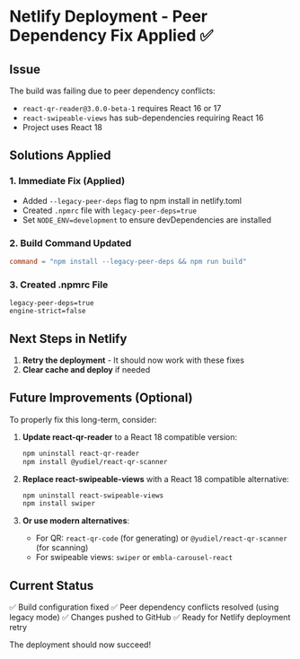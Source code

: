 # Netlify Deployment - Peer Dependency Fix Applied ✅

## Issue
The build was failing due to peer dependency conflicts:
- `react-qr-reader@3.0.0-beta-1` requires React 16 or 17
- `react-swipeable-views` has sub-dependencies requiring React 16
- Project uses React 18

## Solutions Applied

### 1. **Immediate Fix (Applied)**
- Added `--legacy-peer-deps` flag to npm install in netlify.toml
- Created `.npmrc` file with `legacy-peer-deps=true`
- Set `NODE_ENV=development` to ensure devDependencies are installed

### 2. **Build Command Updated**
```toml
command = "npm install --legacy-peer-deps && npm run build"
```

### 3. **Created .npmrc File**
```
legacy-peer-deps=true
engine-strict=false
```

## Next Steps in Netlify

1. **Retry the deployment** - It should now work with these fixes
2. **Clear cache and deploy** if needed

## Future Improvements (Optional)

To properly fix this long-term, consider:

1. **Update react-qr-reader** to a React 18 compatible version:
   ```bash
   npm uninstall react-qr-reader
   npm install @yudiel/react-qr-scanner
   ```

2. **Replace react-swipeable-views** with a React 18 compatible alternative:
   ```bash
   npm uninstall react-swipeable-views
   npm install swiper
   ```

3. **Or use modern alternatives**:
   - For QR: `react-qr-code` (for generating) or `@yudiel/react-qr-scanner` (for scanning)
   - For swipeable views: `swiper` or `embla-carousel-react`

## Current Status

✅ Build configuration fixed
✅ Peer dependency conflicts resolved (using legacy mode)
✅ Changes pushed to GitHub
✅ Ready for Netlify deployment retry

The deployment should now succeed!